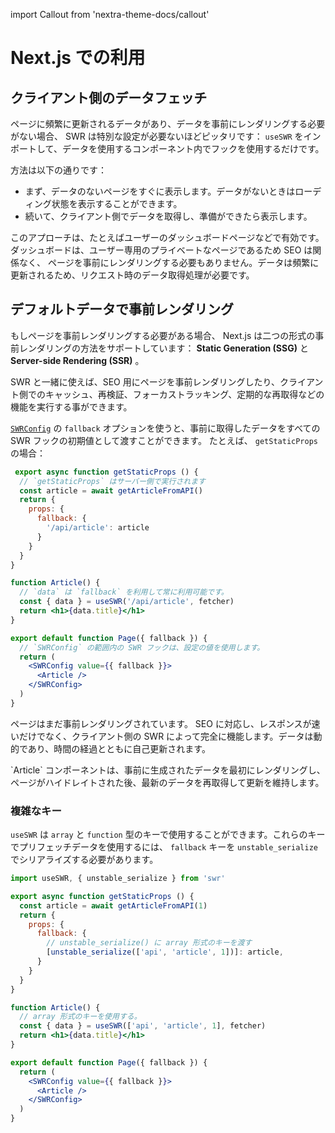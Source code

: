 import Callout from 'nextra-theme-docs/callout'

# Next.js での利用

## クライアント側のデータフェッチ

ページに頻繁に更新されるデータがあり、データを事前にレンダリングする必要がない場合、 SWR は特別な設定が必要ないほどピッタリです：
`useSWR` をインポートして、データを使用するコンポーネント内でフックを使用するだけです。

方法は以下の通りです：

- まず、データのないページをすぐに表示します。データがないときはローディング状態を表示することができます。
- 続いて、クライアント側でデータを取得し、準備ができたら表示します。

このアプローチは、たとえばユーザーのダッシュボードページなどで有効です。ダッシュボードは、ユーザー専用のプライベートなページであるため SEO は関係なく、
ページを事前にレンダリングする必要もありません。データは頻繁に更新されるため、リクエスト時のデータ取得処理が必要です。

## デフォルトデータで事前レンダリング

もしページを事前レンダリングする必要がある場合、 Next.js は二つの形式の事前レンダリングの方法をサポートしています：
**Static Generation (SSG)** と **Server-side Rendering (SSR)** 。

SWR と一緒に使えば、SEO 用にページを事前レンダリングしたり、クライアント側でのキャッシュ、再検証、フォーカストラッキング、定期的な再取得などの機能を実行する事ができます。

[`SWRConfig`](/docs/global-configuration) の `fallback` オプションを使うと、事前に取得したデータをすべての SWR フックの初期値として渡すことができます。
たとえば、 `getStaticProps` の場合：

```jsx
 export async function getStaticProps () {
  // `getStaticProps` はサーバー側で実行されます
  const article = await getArticleFromAPI()
  return {
    props: {
      fallback: {
        '/api/article': article
      }
    }
  }
}

function Article() {
  // `data` は `fallback` を利用して常に利用可能です。
  const { data } = useSWR('/api/article', fetcher)
  return <h1>{data.title}</h1>
}

export default function Page({ fallback }) {
  // `SWRConfig` の範囲内の SWR フックは、設定の値を使用します。
  return (
    <SWRConfig value={{ fallback }}>
      <Article />
    </SWRConfig>
  )
}
```

ページはまだ事前レンダリングされています。 SEO に対応し、レスポンスが速いだけでなく、クライアント側の SWR によって完全に機能します。データは動的であり、時間の経過とともに自己更新されます。

<Callout emoji="💡">
  `Article` コンポーネントは、事前に生成されたデータを最初にレンダリングし、ページがハイドレイトされた後、最新のデータを再取得して更新を維持します。
</Callout>

### 複雑なキー

`useSWR` は `array` と `function` 型のキーで使用することができます。これらのキーでプリフェッチデータを使用するには、 `fallback` キーを `unstable_serialize` でシリアライズする必要があります。

```jsx
import useSWR, { unstable_serialize } from 'swr'

export async function getStaticProps () {
  const article = await getArticleFromAPI(1)
  return {
    props: {
      fallback: {
        // unstable_serialize() に array 形式のキーを渡す
        [unstable_serialize(['api', 'article', 1])]: article,
      }
    }
  }
}

function Article() {
  // array 形式のキーを使用する。
  const { data } = useSWR(['api', 'article', 1], fetcher)
  return <h1>{data.title}</h1>
}

export default function Page({ fallback }) {
  return (
    <SWRConfig value={{ fallback }}>
      <Article />
    </SWRConfig>
  )
}
```
